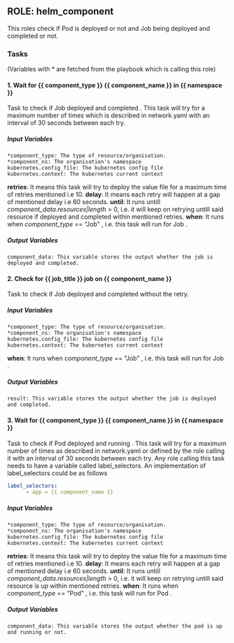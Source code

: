 ## ROLE: helm_component
This roles check if Pod is deployed or not and Job being deployed and completed or not.

### Tasks
(Variables with * are fetched from the playbook which is calling this role)
#### 1. Wait for {{ component_type }} {{ component_name }} in {{ namespace }}
Task to check if Job deployed and completed . This task will try for a maximum number of times which is described in network.yaml with an interval of 30 seconds between each try.
##### Input Variables

    *component_type: The type of resource/organisation.
    *component_ns: The organisation's namespace
    kubernetes.config_file: The kubernetes config file
    kubernetes.context: The kubernetes current context

**retries**:  It means this task will try to deploy the value file for a maximum time of retries mentioned i.e 10. 
**delay**:  It means each retry will happen at a gap of mentioned delay i.e 60 seconds.
**until**:  It runs untill *component_data.resources|length* > 0, i.e. it will keep on retrying untill said resource if deployed and completed within mentioned retries.
**when**:  It runs when *component_type* == "Job" , i.e. this task will run for Job .

##### Output Variables

    component_data: This variable stores the output whether the job is deployed and completed.

#### 2. Check for {{ job_title }} job on {{ component_name }}
Task to check if Job deployed and completed without the retry. 
##### Input Variables

    *component_type: The type of resource/organisation.
    *component_ns: The organisation's namespace
    kubernetes.config_file: The kubernetes config file
    kubernetes.context: The kubernetes current context

**when**:  It runs when *component_type* == "Job" , i.e. this task will run for Job .

##### Output Variables

    result: This variable stores the output whether the job is deployed and completed.

#### 3. Wait for {{ component_type }} {{ component_name }} in {{ namespace }}
Task to check if Pod deployed and running . This task will try for a maximum number of times as described in network.yaml or defined by the role calling it with an interval of 30 seconds between each try. Any role calling this task needs to have a variable called label_selectors. An implementation of label_selectors could be as follows  

```yaml
label_selectors:
      - app = {{ component_name }}
```
##### Input Variables

    *component_type: The type of resource/organisation.
    *component_ns: The organisation's namespace
    kubernetes.config_file: The kubernetes config file
    kubernetes.context: The kubernetes current context

**retries**:  It means this task will try to deploy the value file for a maximum time of retries mentioned i.e 10. 
**delay**:  It means each retry will happen at a gap of mentioned delay i.e 60 seconds.
**until**:  It runs untill *component_data.resources|length* > 0, i.e. it will keep on retrying untill said resource is up within mentioned retries.
**when**:  It runs when *component_type* == "Pod" , i.e. this task will run for Pod .

##### Output Variables

    component_data: This variable stores the output whether the pod is up and running or not.
